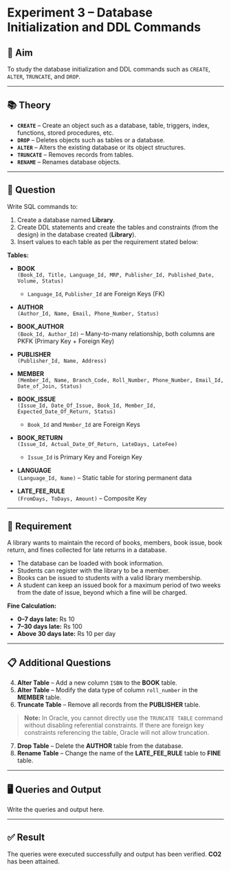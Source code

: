 # Experiment 3 – Database Initialization and DDL Commands

## 🎯 Aim
To study the database initialization and DDL commands such as `CREATE`, `ALTER`, `TRUNCATE`, and `DROP`.

---

## 📚 Theory

- **`CREATE`** – Create an object such as a database, table, triggers, index, functions, stored procedures, etc.  
- **`DROP`** – Deletes objects such as tables or a database.  
- **`ALTER`** – Alters the existing database or its object structures.  
- **`TRUNCATE`** – Removes records from tables.  
- **`RENAME`** – Renames database objects.  

---

## 📝 Question

Write SQL commands to:  

1. Create a database named **Library**.  
2. Create DDL statements and create the tables and constraints (from the design) in the database created (**Library**).  
3. Insert values to each table as per the requirement stated below:  

**Tables:**
- **BOOK**  
  `(Book_Id, Title, Language_Id, MRP, Publisher_Id, Published_Date, Volume, Status)`  
  - `Language_Id`, `Publisher_Id` are Foreign Keys (FK)

- **AUTHOR**  
  `(Author_Id, Name, Email, Phone_Number, Status)`

- **BOOK_AUTHOR**  
  `(Book_Id, Author_Id)` – Many-to-many relationship, both columns are PKFK (Primary Key + Foreign Key)

- **PUBLISHER**  
  `(Publisher_Id, Name, Address)`

- **MEMBER**  
  `(Member_Id, Name, Branch_Code, Roll_Number, Phone_Number, Email_Id, Date_of_Join, Status)`

- **BOOK_ISSUE**  
  `(Issue_Id, Date_Of_Issue, Book_Id, Member_Id, Expected_Date_Of_Return, Status)`  
  - `Book_Id` and `Member_Id` are Foreign Keys

- **BOOK_RETURN**  
  `(Issue_Id, Actual_Date_Of_Return, LateDays, LateFee)`  
  - `Issue_Id` is Primary Key and Foreign Key

- **LANGUAGE**  
  `(Language_Id, Name)` – Static table for storing permanent data

- **LATE_FEE_RULE**  
  `(FromDays, ToDays, Amount)` – Composite Key

---

## 📌 Requirement
A library wants to maintain the record of books, members, book issue, book return, and fines collected for late returns in a database.  

- The database can be loaded with book information.  
- Students can register with the library to be a member.  
- Books can be issued to students with a valid library membership.  
- A student can keep an issued book for a maximum period of two weeks from the date of issue, beyond which a fine will be charged.  

**Fine Calculation:**
- **0–7 days late:** Rs 10  
- **7–30 days late:** Rs 100  
- **Above 30 days late:** Rs 10 per day  

---

## 📋 Additional Questions

4. **Alter Table** – Add a new column `ISBN` to the **BOOK** table.  
5. **Alter Table** – Modify the data type of column `roll_number` in the **MEMBER** table.  
6. **Truncate Table** – Remove all records from the **PUBLISHER** table.  

> **Note:** In Oracle, you cannot directly use the `TRUNCATE TABLE` command without disabling referential constraints. If there are foreign key constraints referencing the table, Oracle will not allow truncation.

7. **Drop Table** – Delete the **AUTHOR** table from the database.  
8. **Rename Table** – Change the name of the **LATE_FEE_RULE** table to **FINE** table.  

---

## 🖥 Queries and Output
Write the queries and output here.

---

## ✅ Result
The queries were executed successfully and output has been verified. **CO2** has been attained.
